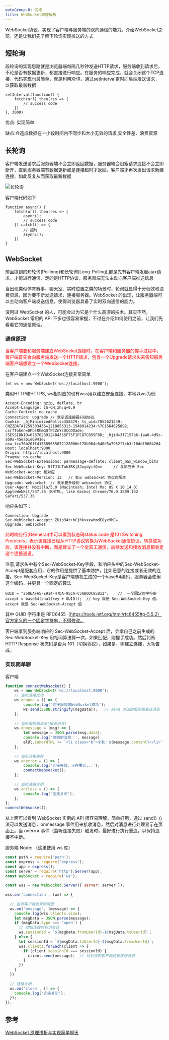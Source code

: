 ```yaml
---
autoGroup-8: 网络
title: WebSocket原理解析
---
```


WebSocket协议，实现了客户端与服务端的双向通信的能力。介绍WebSocket之前，还是让我们先了解下轮询实现推送的方式

## 短轮询
段轮询的实现思路就是浏览器端每隔几秒钟发送HTTP请求，服务端收到请求后，不论是否有数据更新，都直接进行响应。在服务的响应完成，就会关闭这个TCP连接，代码实现也最简单，就是利用XHR，通过setInterval定时向后端发送请求，以获取最新数据
```
setInterval(function() {
    fetch(url).then(res => {
        // success code
    })
}, 3000)
```

优点: 实现简单

缺点:会造成数据在一小段时间内不同步和大小无效的请求,安全性差、浪费资源

## 长轮询
客户端发送请求后服务器端不会立即返回数据，服务器端会阻塞请求连接不会立即断开，直到服务器端有数据更新或是连接超时才返回，客户端才再次发出请求新建连接、如此反复从而获取最新数据

![长轮询](./images/aHR0cHM6Ly9tbWJpei5xcGljLmNuL21tYml6X2pwZy92ekVpYjlJUmhaRDcyNFpjWUgzaWFtSmpUcjhpY2ZSRXo1ZDRSQlhqT1ZZcXlCblc0T2VVMWhIcjRxekxlY0NJN3pLb2NsYXFKNXBFYjZhRXl1NEV4aWJLVXcvNjQw.jpeg)

客户端代码如下
```
function async() {
    fetch(url).then(res => {
        async();
        // success code
    }).catch(() => {
        // 超时
        asynnc();
    })
}
```

## WebSocket
前面提到的短轮询(Pollinng)和长轮询(Long-Polling),都是先有客户端发起ajax请求，才能进行通信，走的是HTTP协议，服务器端无法主动向客户端推送信息

当出现类似体育赛事、聊天室、实时位置之类的场景时，轮询就显得十分低效和浪费资源，因为要不断发送请求，连接服务器。WebSocket 的出现，让服务器端可以主动向客户端发送信息，使得浏览器具备了实时双向通信的能力。

没用过 WebSocket 的人，可能会以为它是个什么高深的技术。其实不然，WebSocket 常用的 API 不多也很容易掌握，不过在介绍如何使用之前，让我们先看看它的通信原理。

### 通信原理

<span style="color: red">当客户端要和服务端建立WebSocket连接时，在客户端和服务器的握手过程中，客户端首先会向服务端发送一个HTTP请求，包含一个Upgrade请求头来告知服务端客户端想建立一个WebSocket连接。</span>

在客户端建立一个WebSocket连接非常简单

```
let ws = new WebSocket('ws://localhost:9000');
```

类似HTTP和HTTPS, ws相对应的也有wss用以建立安全连接，本地以ws为例

```
Accept-Encoding: gzip, deflate, br
Accept-Language: zh-CN,zh;q=0.9
Cache-Control: no-cache
Connection: Upgrade	// 表示该连接要升级协议
Cookie: _hjMinimizedPolls=358479; ts_uid=7852621249; CNZZDATA1259303436=1218855313-1548914234-%7C1564625892; csrfToken=DPb4RhmGQfPCZnYzUCCOOade; JSESSIONID=67376239124B4355F75F1FC87C059F8D; _hjid=3f7157b6-1aa0-4d5c-ab9a-45eab1e6941e; acw_tc=76b20ff415689655672128006e178b964c640d5a7952f7cb3c18ddf0064264
Host: localhost:9000
Origin: http://localhost:9000
Pragma: no-cache
Sec-WebSocket-Extensions: permessage-deflate; client_max_window_bits
Sec-WebSocket-Key: 5fTJ1LTuh3RKjSJxydyifQ==		// 与响应头 Sec-WebSocket-Accept 相对应
Sec-WebSocket-Version: 13	// 表示 websocket 协议的版本
Upgrade: websocket	// 表示要升级到 websocket 协议
User-Agent: Mozilla/5.0 (Macintosh; Intel Mac OS X 10_14_0) AppleWebKit/537.36 (KHTML, like Gecko) Chrome/76.0.3809.132 Safari/537.36
```
响应头如下：

```
Connection: Upgrade
Sec-WebSocket-Accept: ZUip34t+bCjhkvxxwhmdEOyx9hE=
Upgrade: websocket
```
<span style="color: red">此时响应行(Genneral)中可以看到状态码status code 是101 Switching Protocols，表示该连接已经从HTTP协议转换为WebSocket通信协议。转换成功后，该连接并没有中断，而是建立了一个全双工通信，后续发送和接收消息都会走这个连接通道。</span>

注意,请求头中有个Sec-WebSocket-Key字段，和响应头中的Sec-WebSocket-Accept是配套应用，它的作用是提供了基本防护，比如恶意的连接或者无效的连接。Sec-WebSocket-Key是客户端随机生成的一个base64编码，服务器会使用这个编码，并更具一个固定的算法
```
GUID = "258EAFA5-E914-47DA-95CA-C5AB0DC85B11";    //  一个固定的字符串
accept = base64(sha1(key + GUID));	// key 就是 Sec-WebSocket-Key 值，accept 就是 Sec-WebSocket-Accept 值

```
其中 GUID 字符串是 RFC6455（https://tools.ietf.org/html/rfc6455#p-5.5.2）官方定义的一个固定字符串，不得修改。

客户端拿到服务端响应的 Sec-WebSocket-Accept 后，会拿自己之前生成的 Sec-WebSocket-Key 用相同算法算一次，如果匹配，则握手成功。然后判断 HTTP Response 状态码是否为 101（切换协议），如果是，则建立连接，大功告成。

### 实现简单聊

客户端
```js
function connectWebsocket() {
    ws = new WebSocket('ws://localhost:9000');
    // 监听连接成功
    ws.onopen = () => {
        console.log('连接服务端WebSocket成功');
        ws.send(JSON.stringify(msgData));	// send 方法给服务端发送消息
    };
 
    // 监听服务端消息(接收消息)
    ws.onmessage = (msg) => {
        let message = JSON.parse(msg.data);
        console.log('收到的消息：', message)
        elUl.innerHTML += `<li class="b">小秋：${message.content}</li>`;
    };
 
    // 监听连接失败
    ws.onerror = () => {
        console.log('连接失败，正在重连...');
        connectWebsocket();
    };
 
    // 监听连接关闭
    ws.onclose = () => {
    	console.log('连接关闭');
    };
};
connectWebsocket();
```
从上面可以看到 WebSocket 实例的 API 很容易理解，简单好用，通过 send() 方法可以发送消息，onmessage 事件用来接收消息，然后对消息进行处理显示在页面上。当 onerror 事件（监听连接失败）触发时，最好进行执行重连，以保持连接不中断。

服务端 Node: （这里使用 ws 库）
```js
const path = require('path');
const express = require('express');
const app = express();
const server = require('http').Server(app);
const WebSocket = require('ws');
 
const wss = new WebSocket.Server({ server: server });
 
wss.on('connection', (ws) => {
 
  // 监听客户端发来的消息
  ws.on('message', (message) => {
    console.log(wss.clients.size);
    let msgData = JSON.parse(message);
    if (msgData.type === 'open') {
      // 初始连接时标识会话
      ws.sessionId = `${msgData.fromUserId}-${msgData.toUserId}`;
    } else {
      let sessionId = `${msgData.toUserId}-${msgData.fromUserId}`;
      wss.clients.forEach(client => {
        if (client.sessionId === sessionId) {
          client.send(message);	 // 给对应的客户端连接发送消息
        }
      })
    }
  })
 
  // 连接关闭
  ws.on('close', () => {
    console.log('连接关闭');
  });
});
```

## 参考
[WebSocket 原理浅析与实现简单聊天](https://blog.csdn.net/weixin_39843414/article/details/105672024)
